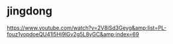 # jingdong
https://www.youtube.com/watch?v=2V8iSd3Geyg&amp;list=PL-fouz1yopdoeQU41l5Hj9lGv2g5L8yGC&amp;index=69
